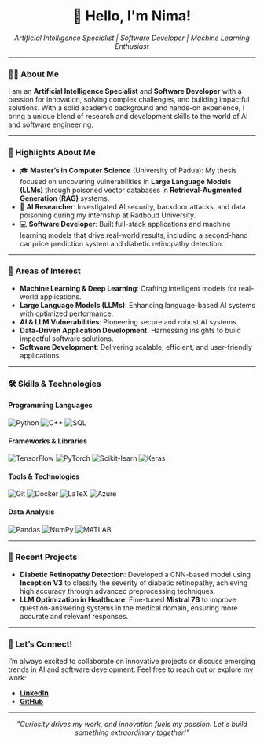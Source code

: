 <h1 align="center">👋 Hello, I'm Nima!</h1>

<p align="center">
  <em>Artificial Intelligence Specialist | Software Developer | Machine Learning Enthusiast</em>
</p>

---

### 👨‍💻 About Me
I am an **Artificial Intelligence Specialist** and **Software Developer** with a passion for innovation, solving complex challenges, and building impactful solutions. With a solid academic background and hands-on experience, I bring a unique blend of research and development skills to the world of AI and software engineering.

---

### 🌟 Highlights About Me
- 🎓 **Master’s in Computer Science** (University of Padua): My thesis focused on uncovering vulnerabilities in **Large Language Models (LLMs)** through poisoned vector databases in **Retrieval-Augmented Generation (RAG)** systems.
- 🔬 **AI Researcher**: Investigated AI security, backdoor attacks, and data poisoning during my internship at Radboud University.
- 💻 **Software Developer**: Built full-stack applications and machine learning models that drive real-world results, including a second-hand car price prediction system and diabetic retinopathy detection.

---

### 🌟 Areas of Interest
- **Machine Learning & Deep Learning**: Crafting intelligent models for real-world applications.
- **Large Language Models (LLMs)**: Enhancing language-based AI systems with optimized performance.
- **AI & LLM Vulnerabilities**: Pioneering secure and robust AI systems.
- **Data-Driven Application Development**: Harnessing insights to build impactful software solutions.
- **Software Development**: Delivering scalable, efficient, and user-friendly applications.

---

### 🛠️ Skills & Technologies

#### **Programming Languages**
<p>
  <img src="https://img.shields.io/badge/Python-ffffff?style=for-the-badge&logo=python&logoColor=3776AB" alt="Python">
  <img src="https://img.shields.io/badge/C++-ffffff?style=for-the-badge&logo=cplusplus&logoColor=00599C" alt="C++">
  <img src="https://img.shields.io/badge/SQL-ffffff?style=for-the-badge&logo=mysql&logoColor=4479A1" alt="SQL">
</p>

#### **Frameworks & Libraries**
<p>
  <img src="https://img.shields.io/badge/TensorFlow-ffffff?style=for-the-badge&logo=tensorflow&logoColor=FF6F00" alt="TensorFlow">
  <img src="https://img.shields.io/badge/PyTorch-ffffff?style=for-the-badge&logo=pytorch&logoColor=EE4C2C" alt="PyTorch">
  <img src="https://img.shields.io/badge/Scikit--learn-ffffff?style=for-the-badge&logo=scikit-learn&logoColor=F7931E" alt="Scikit-learn">
  <img src="https://img.shields.io/badge/Keras-ffffff?style=for-the-badge&logo=keras&logoColor=D00000" alt="Keras">
</p>

#### **Tools & Technologies**
<p>
  <img src="https://img.shields.io/badge/Git-ffffff?style=for-the-badge&logo=git&logoColor=F05032" alt="Git">
  <img src="https://img.shields.io/badge/Docker-ffffff?style=for-the-badge&logo=docker&logoColor=2496ED" alt="Docker">
  <img src="https://img.shields.io/badge/LaTeX-ffffff?style=for-the-badge&logo=latex&logoColor=008080" alt="LaTeX">
  <img src="https://img.shields.io/badge/Azure-ffffff?style=for-the-badge&logo=microsoft-azure&logoColor=0078D4" alt="Azure">
</p>

#### **Data Analysis**
<p>
  <img src="https://img.shields.io/badge/Pandas-ffffff?style=for-the-badge&logo=pandas&logoColor=150458" alt="Pandas">
  <img src="https://img.shields.io/badge/NumPy-ffffff?style=for-the-badge&logo=numpy&logoColor=013243" alt="NumPy">
  <img src="https://img.shields.io/badge/MATLAB-ffffff?style=for-the-badge&logo=Mathworks&logoColor=0076A8" alt="MATLAB">
</p>

---

### 🚀 Recent Projects
- **Diabetic Retinopathy Detection**: Developed a CNN-based model using **Inception V3** to classify the severity of diabetic retinopathy, achieving high accuracy through advanced preprocessing techniques.
- **LLM Optimization in Healthcare**: Fine-tuned **Mistral 7B** to improve question-answering systems in the medical domain, ensuring more accurate and relevant responses.

---

### 🤝 Let’s Connect!
I’m always excited to collaborate on innovative projects or discuss emerging trends in AI and software development. Feel free to reach out or explore my work:

- **[LinkedIn](https://linkedin.com/in/nima-daryabar)**
- **[GitHub](https://github.com/nimad70)**

---

<p align="center"><em>"Curiosity drives my work, and innovation fuels my passion. Let's build something extraordinary together!"</em></p>





<!---<h1 align="center">👋 Hello, I'm Nima!</h1>

<p align="center">
  <em>Artificial Intelligence Specialist | Software Developer | Machine Learning Enthusiast</em>
</p>

---

### 👨‍💻 About Me
I am an **AI enthusiast** and **Software Developer** passionate about tackling complex challenges through code and innovation. With a Master’s degree in Computer Science from the **University of Padua**, I’ve specialized in **AI security** and **machine learning**. My research focused on uncovering vulnerabilities in Large Language Models (LLMs) through poisoned vector databases in Retrieval-Augmented Generation (RAG)--based systems. Beyond research, I’ve worked on impactful projects across machine learning, data analysis, and full-stack development, always striving to blend creativity with cutting-edge technology.

---

<p align="center">
  <img src="me.webp" alt="Nima immersed in AI work" width="600">
</p>

<p align="center">
  <em>That's me in my natural habitat: surrounded by neural networks, Python, and a big cup of coffee! ☕</em>
</p>

---

### 🌟 Professional Interests
- **Machine Learning & Deep Learning**: Crafting models that drive intelligent solutions.
- **Large Language Models**: Enhancing language-based systems to deliver powerful, contextual responses.
- **AI & LLM Vulnerabilities**: Ensuring secure and robust AI systems by addressing critical vulnerabilities.
- **Data-Driven Application Development**: Building impactful applications powered by actionable insights.
- **Software Development**: Developing scalable and efficient software solutions that meet diverse user needs.

---

### 🛠️ Skills & Technologies

<div align="center">
  <table>
    <tr>
      <td align="center" width="150">
        <a href="https://www.python.org/" target="_blank">
          <img src="https://img.shields.io/badge/Python-3776AB?style=for-the-badge&logo=python&logoColor=white" alt="Python" />
        </a>
      </td>
      <td align="center" width="150">
        <a href="https://isocpp.org/" target="_blank">
          <img src="https://img.shields.io/badge/C++-00599C?style=for-the-badge&logo=cplusplus&logoColor=white" alt="C++" />
        </a>
      </td>
      <td align="center" width="150">
        <a href="https://www.mysql.com/" target="_blank">
          <img src="https://img.shields.io/badge/SQL-4479A1?style=for-the-badge&logo=mysql&logoColor=white" alt="SQL" />
        </a>
      </td>
    </tr>
    <tr>
      <td align="center" width="150">
        <a href="https://www.tensorflow.org/" target="_blank">
          <img src="https://img.shields.io/badge/TensorFlow-FF6F00?style=for-the-badge&logo=tensorflow&logoColor=white" alt="TensorFlow" />
        </a>
      </td>
      <td align="center" width="150">
        <a href="https://pytorch.org/" target="_blank">
          <img src="https://img.shields.io/badge/PyTorch-EE4C2C?style=for-the-badge&logo=pytorch&logoColor=white" alt="PyTorch" />
        </a>
      </td>
      <td align="center" width="150">
        <a href="https://scikit-learn.org/" target="_blank">
          <img src="https://img.shields.io/badge/Scikit--learn-F7931E?style=for-the-badge&logo=scikit-learn&logoColor=white" alt="Scikit-learn" />
        </a>
      </td>
    </tr>
    <tr>
      <td align="center" width="150">
        <a href="https://www.docker.com/" target="_blank">
          <img src="https://img.shields.io/badge/Docker-2496ED?style=for-the-badge&logo=docker&logoColor=white" alt="Docker" />
        </a>
      </td>
      <td align="center" width="150">
        <a href="https://www.latex-project.org/" target="_blank">
          <img src="https://img.shields.io/badge/LaTeX-008080?style=for-the-badge&logo=latex&logoColor=white" alt="LaTeX" />
        </a>
      </td>
      <td align="center" width="150">
        <a href="https://azure.microsoft.com/" target="_blank">
          <img src="https://img.shields.io/badge/Azure-0078D4?style=for-the-badge&logo=microsoft-azure&logoColor=white" alt="Azure" />
        </a>
      </td>
    </tr>
    <tr>
      <td align="center" width="150">
        <a href="https://pandas.pydata.org/" target="_blank">
          <img src="https://img.shields.io/badge/Pandas-150458?style=for-the-badge&logo=pandas&logoColor=white" alt="Pandas" />
        </a>
      </td>
      <td align="center" width="150">
        <a href="https://numpy.org/" target="_blank">
          <img src="https://img.shields.io/badge/NumPy-013243?style=for-the-badge&logo=numpy&logoColor=white" alt="NumPy" />
        </a>
      </td>
      <td align="center" width="150">
        <a href="https://www.mathworks.com/products/matlab.html" target="_blank">
          <img src="https://img.shields.io/badge/MATLAB-0076A8?style=for-the-badge&logo=Mathworks&logoColor=white" alt="MATLAB" />
        </a>
      </td>
    </tr>
  </table>
</div>





### 🛠️ Skills & Technologies

#### 🖥️ Programming Languages
- **Python** 🐍
- **C++** 🚀
- **SQL** 🗄️

#### 📚 Frameworks & Libraries
- **TensorFlow** 🔶
- **PyTorch** 🔥
- **Scikit-learn** 📊
- **Keras** 📈

#### 🛠 Tools & Technologies
- **Git** 🧑‍💻
- **Docker** 🐳
- **LaTeX** ✍️
- **Azure** ☁️

#### 📊 Data Analysis
- **Pandas** 🐼
- **NumPy** 🔢
- **MATLAB** 📐


### 🛠️ Skills & Technologies

<table>
  <tr>
    <td align="center" width="96">
      <img src="https://cdn.jsdelivr.net/gh/devicons/devicon/icons/python/python-original.svg" alt="Python" width="48" height="48" />
      <br><b>Python</b>
    </td>
    <td align="center" width="96">
      <img src="https://cdn.jsdelivr.net/gh/devicons/devicon/icons/cplusplus/cplusplus-original.svg" alt="C++" width="48" height="48" />
      <br><b>C++</b>
    </td>
    <td align="center" width="96">
      <img src="https://cdn.jsdelivr.net/gh/devicons/devicon/icons/sqlite/sqlite-original.svg" alt="SQL" width="48" height="48" />
      <br><b>SQL</b>
    </td>
    <td align="center" width="96">
      <img src="https://cdn.jsdelivr.net/gh/devicons/devicon/icons/tensorflow/tensorflow-original.svg" alt="TensorFlow" width="48" height="48" />
      <br><b>TensorFlow</b>
    </td>
  </tr>
  <tr>
    <td align="center" width="96">
      <img src="https://cdn.jsdelivr.net/gh/devicons/devicon/icons/pytorch/pytorch-original.svg" alt="PyTorch" width="48" height="48" />
      <br><b>PyTorch</b>
    </td>
    <td align="center" width="96">
      <img src="https://cdn.jsdelivr.net/gh/devicons/devicon/icons/docker/docker-original.svg" alt="Docker" width="48" height="48" />
      <br><b>Docker</b>
    </td>
    <td align="center" width="96">
      <img src="https://cdn.jsdelivr.net/gh/devicons/devicon/icons/latex/latex-original.svg" alt="LaTeX" width="48" height="48" />
      <br><b>LaTeX</b>
    </td>
    <td align="center" width="96">
      <img src="https://cdn.jsdelivr.net/gh/devicons/devicon/icons/azure/azure-original.svg" alt="Azure" width="48" height="48" />
      <br><b>Azure</b>
    </td>
  </tr>
</table>




### 🛠️ Skills & Technologies

<div align="center">
  <img src="https://cdn.jsdelivr.net/gh/devicons/devicon/icons/python/python-original.svg" alt="Python" width="48" height="48" />
  <img src="https://cdn.jsdelivr.net/gh/devicons/devicon/icons/cplusplus/cplusplus-original.svg" alt="C++" width="48" height="48" />
  <img src="https://cdn.jsdelivr.net/gh/devicons/devicon/icons/sqlite/sqlite-original.svg" alt="SQL" width="48" height="48" />
  <img src="https://cdn.jsdelivr.net/gh/devicons/devicon/icons/tensorflow/tensorflow-original.svg" alt="TensorFlow" width="48" height="48" />
  <img src="https://cdn.jsdelivr.net/gh/devicons/devicon/icons/pytorch/pytorch-original.svg" alt="PyTorch" width="48" height="48" />
  <img src="https://cdn.jsdelivr.net/gh/devicons/devicon/icons/docker/docker-original.svg" alt="Docker" width="48" height="48" />
  <img src="https://cdn.jsdelivr.net/gh/devicons/devicon/icons/latex/latex-original.svg" alt="LaTeX" width="48" height="48" />
  <img src="https://cdn.jsdelivr.net/gh/devicons/devicon/icons/azure/azure-original.svg" alt="Azure" width="48" height="48" />
</div>

<p align="center">
<b>Languages:</b> Python, C++, SQL <br>
<b>Frameworks:</b> TensorFlow, PyTorch <br>
<b>Tools:</b> Docker, LaTeX, Azure
</p>


---

### 🚀 Recent Projects

- **Diabetic Retinopathy Detection**: Developed a model using **Inception V3 CNN** to classify diabetic retinopathy severity based on retina images, implementing preprocessing techniques to enhance accuracy.
  
- **LLM Optimization in Healthcare**: Fine-tuned a **Mistral 7B model** to improve domain-specific question-answering systems in the medical field, achieving better accuracy and relevance for inquiries.

---

### 🤝 Let's Connect!
<p align="center">
  <a href="https://linkedin.com/in/nima-daryabar" target="_blank"><strong>LinkedIn</strong></a> | 
  <a href="https://github.com/nimad70" target="_blank"><strong>GitHub</strong></a>
</p>

---

<p align="center"><em>"Innovation lies at the intersection of curiosity and dedication. Let's shape the future of technology together!"</em></p>







<!---<h1 align="center">👋 Hello, I'm Nima! 👋</h1>

<p align="center">
  <em>Artificial Intelligence Specialist | Software Developer | Machine Learning Enthusiast</em>
</p>

---

### 👨‍💻 About Me
I'm a passionate **AI enthusiast** and **Software Developer** with a love for tackling complex problems through code. I hold a Master’s degree in Computer Science from the **University of Padua**, where I focused my research on **AI security** and **machine learning**. My thesis explored vulnerabilities in Large Language Models (LLMs) through poisoned vector databases in RAG-based systems, and I've since worked on projects across machine learning, data analysis, and full-stack development.

---

<p align="center">
  <img src="me.webp" alt="Nima immersed in AI work" width="600">
</p>

<p align="center">
  <em>That's me in my natural habitat: surrounded by neural networks, Python, and a big cup of coffee! ☕</em>
</p>

---

### 🌟 Areas of Interest
- Machine Learning & Deep Learning
- AI Security & LLM Vulnerabilities
- Data-Driven Application Development
- Full-Stack Development

---

### 🛠️ Skills & Technologies

#### 🖥️ Programming Languages
- **Python** 🐍
- **C++** 🚀
- **SQL** 🗄️

#### 📚 Frameworks & Libraries
- **TensorFlow** 🔶
- **PyTorch** 🔥
- **Scikit-learn** 📊
- **Keras** 📈

#### 🛠 Tools & Technologies
- **Git** 🧑‍💻
- **Docker** 🐳
- **LaTeX** ✍️
- **Azure** ☁️

#### 📊 Data Analysis
- **Pandas** 🐼
- **NumPy** 🔢
- **MATLAB** 📐

---

### 🚀 Recent Projects

- **Diabetic Retinopathy Detection**: Developed a model using **Inception V3 CNN** to classify diabetic retinopathy severity based on retina images, enhancing accuracy through preprocessing techniques.
  
- **LLM Optimization in Healthcare**: Fine-tuned a **Mistral 7B model** to improve question-answering systems in the medical field, achieving better accuracy and relevance for domain-specific inquiries.

---

### 🤝 Let's Connect!
- **LinkedIn**: [nima-daryabar](https://linkedin.com/in/nima-daryabar)
- **GitHub**: [nimad70](https://github.com/nimad70)

---

<p align="center"><em>"Curiosity drives my work, and innovation fuels my passion. Let's collaborate and build something amazing!"</em></p>






<!---<h1 align="center">👋 Hello, I'm Nima!</h1>

<p align="center">
  <em>Artificial Intelligence Specialist | Software Developer | Machine Learning Enthusiast</em>
</p>

---

### 👨‍💻 About Me
I'm a passionate **AI enthusiast** and **Software Developer** with a love for tackling complex problems through code. I hold a Master’s degree in Computer Science from the **University of Padua**, where I focused my research on **AI security** and **machine learning**. My thesis explored vulnerabilities in Large Language Models (LLMs) through poisoned vector databases in RAG-based systems, and I've since worked on projects across machine learning, data analysis, and full-stack development.

---

### 🌟 Areas of Interest
- **Machine Learning & Deep Learning**
- **Large Language Models**
- **AI & LLM Vulnerabilities**
- **Data-Driven Application Development**
- **Software Development**

---

### 🛠️ Skills & Technologies

#### 🖥️ Programming Languages
- **Python** 🐍
- **C++** 🚀
- **SQL** 🗄️

#### 📚 Frameworks & Libraries
- **TensorFlow** 🔶
- **PyTorch** 🔥
- **Scikit-learn** 📊
- **Keras** 📈

#### 🛠 Tools & Technologies
- **Git** 🧑‍💻
- **Docker** 🐳
- **LaTeX** ✍️
- **Azure** ☁️

#### 📊 Data Analysis
- **Pandas** 🐼
- **NumPy** 🔢
- **MATLAB** 📐

---

### 🚀 Recent Projects

- **Diabetic Retinopathy Detection**: Developed a model using **Inception V3 CNN** to classify diabetic retinopathy severity based on retina images, enhancing accuracy through preprocessing techniques.
  
- **LLM Optimization in Healthcare**: Fine-tuned a **Mistral 7B model** to improve question-answering systems in the medical field, achieving better accuracy and relevance for domain-specific inquiries.

---

### 🤝 Let's Connect!
- **LinkedIn**: [nima-daryabar](https://linkedin.com/in/nima-daryabar)
- **GitHub**: [nimad70](https://github.com/nimad70)

---

<p align="center"><em>"Curiosity drives my work, and innovation fuels my passion. Let's collaborate and build something amazing!"</em></p>
--->






<!---<h1 align="center">👋 Hello, I'm Nima! 👋</h1>

<p align="center">
  <em>Artificial Intelligence Specialist | Software Developer | Machine Learning Enthusiast</em>
</p>

---

### 👨‍💻 About Me
I'm a passionate **AI enthusiast** and **Software Developer** with a love for tackling complex problems through code. I hold a Master’s degree in Computer Science from the **University of Padua**, where I focused my research on **AI security** and **machine learning**. My thesis explored vulnerabilities in Large Language Models (LLMs) through poisoned vector databases in RAG-based systems, and I've since worked on projects across machine learning, data analysis, and full-stack development.

---

### 🌟 Areas of Interest
- **Machine Learning & Deep Learning**
- **Large Language Models**
- **AI & LLM Vulnerabilities**
- **Data-Driven Application Development**
- **Software Development**

---

### 🛠️ Skills & Technologies

#### 🖥️ Programming Languages
<p>
  <img src="https://img.shields.io/badge/Python-3776AB?style=for-the-badge&logo=python&logoColor=white" alt="Python">
  <img src="https://img.shields.io/badge/C++-00599C?style=for-the-badge&logo=cplusplus&logoColor=white" alt="C++">
  <img src="https://img.shields.io/badge/SQL-4479A1?style=for-the-badge&logo=postgresql&logoColor=white" alt="SQL">
</p>

#### 📚 Frameworks & Libraries
<p>
  <img src="https://img.shields.io/badge/TensorFlow-FF6F00?style=for-the-badge&logo=tensorflow&logoColor=white" alt="TensorFlow">
  <img src="https://img.shields.io/badge/PyTorch-EE4C2C?style=for-the-badge&logo=pytorch&logoColor=white" alt="PyTorch">
  <img src="https://img.shields.io/badge/Scikit--learn-F7931E?style=for-the-badge&logo=scikit-learn&logoColor=white" alt="Scikit-learn">
  <img src="https://img.shields.io/badge/Keras-D00000?style=for-the-badge&logo=keras&logoColor=white" alt="Keras">
</p>

#### 🛠 Tools & Technologies
<p>
  <img src="https://img.shields.io/badge/Git-F05032?style=for-the-badge&logo=git&logoColor=white" alt="Git">
  <img src="https://img.shields.io/badge/Docker-2496ED?style=for-the-badge&logo=docker&logoColor=white" alt="Docker">
  <img src="https://img.shields.io/badge/LATEX-008080?style=for-the-badge&logo=latex&logoColor=white" alt="LaTeX">
  <img src="https://img.shields.io/badge/Azure-0078D4?style=for-the-badge&logo=microsoft-azure&logoColor=white" alt="Azure">
</p>

#### 📊 Data Analysis
<p>
  <img src="https://img.shields.io/badge/Pandas-150458?style=for-the-badge&logo=pandas&logoColor=white" alt="Pandas">
  <img src="https://img.shields.io/badge/NumPy-013243?style=for-the-badge&logo=numpy&logoColor=white" alt="NumPy">
  <img src="https://img.shields.io/badge/MATLAB-0076A8?style=for-the-badge&logo=Mathworks&logoColor=white" alt="MATLAB">
</p>

---

### 🚀 Recent Projects

- **Diabetic Retinopathy Detection**: Developed a model using **Inception V3 CNN** to classify diabetic retinopathy severity based on retina images, enhancing accuracy through preprocessing techniques.
  
- **LLM Optimization in Healthcare**: Fine-tuned a **Mistral 7B model** to improve question-answering systems in the medical field, achieving better accuracy and relevance for domain-specific inquiries.

---

### 🤝 Let's Connect!
<p>
  <a href="https://linkedin.com/in/nima-daryabar"><img src="https://img.shields.io/badge/LinkedIn-0A66C2?style=for-the-badge&logo=linkedin&logoColor=white" alt="LinkedIn"></a>
  <a href="https://github.com/nimad70"><img src="https://img.shields.io/badge/GitHub-181717?style=for-the-badge&logo=github&logoColor=white" alt="GitHub"></a>
</p>

---

<p align="center"><em>"Curiosity drives my work, and innovation fuels my passion. Let's collaborate and build something amazing!"</em></p>

--->


<!---# 👋 Hello, I'm Nima!

I'm an **Artificial Intelligence enthusiast** and **Software Developer** with a passion for solving complex problems through code. With a Master's degree in Computer Science from the University of Padua, I've focused my academic journey on **AI security** and **machine learning** innovation. Recently, I worked on exposing vulnerabilities in Large Language Models (LLMs) using poisoned vector databases in RAG-based systems as part of my thesis. My journey has taken me from freelance projects to research internships, always driven by a love for pushing the boundaries of technology.

### 💡 My Interests:
- Machine Learning & Deep Learning
- AI & LLM Vulnerabilities
- Data-Driven Application Development
- Large Language Models

### 🛠 Skills:
#### Programming Languages:
![Python](https://img.shields.io/badge/Python-3776AB?style=for-the-badge&logo=python&logoColor=white)
![C++](https://img.shields.io/badge/C++-00599C?style=for-the-badge&logo=cplusplus&logoColor=white)
![SQL](https://img.shields.io/badge/SQL-4479A1?style=for-the-badge&logo=postgresql&logoColor=white)

#### Frameworks & Libraries:
![TensorFlow](https://img.shields.io/badge/TensorFlow-FF6F00?style=for-the-badge&logo=tensorflow&logoColor=white)
![Scikit-learn](https://img.shields.io/badge/Scikit--learn-F7931E?style=for-the-badge&logo=scikit-learn&logoColor=white)

#### Tools & Technologies:
![Git](https://img.shields.io/badge/Git-F05032?style=for-the-badge&logo=git&logoColor=white)
![Docker](https://img.shields.io/badge/Docker-2496ED?style=for-the-badge&logo=docker&logoColor=white)
![Azure](https://img.shields.io/badge/Azure-0078D4?style=for-the-badge&logo=microsoft-azure&logoColor=white)

#### Data Analysis:
![Pandas](https://img.shields.io/badge/Pandas-150458?style=for-the-badge&logo=pandas&logoColor=white)
![NumPy](https://img.shields.io/badge/NumPy-013243?style=for-the-badge&logo=numpy&logoColor=white)
![MATLAB](https://img.shields.io/badge/MATLAB-0076A8?style=for-the-badge&logo=Mathworks&logoColor=white)

### 🌟 Recent Projects:
- **Diabetic Retinopathy Detection**: Using **Inception V3 CNN**, I developed a model to classify the severity of diabetic retinopathy based on retina images.
- **LLM Optimization in Healthcare**: Fine-tuned a **Mistral 7B model** to improve question-answering systems in the medical field, enhancing accuracy and relevance.

### 🤝 Let's Connect!
- **[LinkedIn](https://linkedin.com/in/nima-daryabar)**
- **[GitHub](https://github.com/nimad70)**

*"Curiosity drives my work, and innovation fuels my passion. Let's collaborate and build something amazing!"*
--->



<!--

## Hi there 👋

**nimad70/nimad70** is a ✨ _special_ ✨ repository because its `README.md` (this file) appears on your GitHub profile.

Here are some ideas to get you started:

- 🔭 I’m currently working on ...
- 🌱 I’m currently learning ...
- 👯 I’m looking to collaborate on ...
- 🤔 I’m looking for help with ...
- 💬 Ask me about ...
- 📫 How to reach me: ...
- 😄 Pronouns: ...
- ⚡ Fun fact: ...
-->
